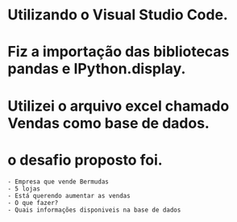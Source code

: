 # Utilizando o Visual Studio Code.
# Fiz a importação das bibliotecas pandas e IPython.display.
# Utilizei o arquivo excel chamado Vendas como base de dados.
# o desafio proposto foi.
    - Empresa que vende Bermudas
    - 5 lojas
    - Está querendo aumentar as vendas
    - O que fazer?
    - Quais informações disponiveis na base de dados
